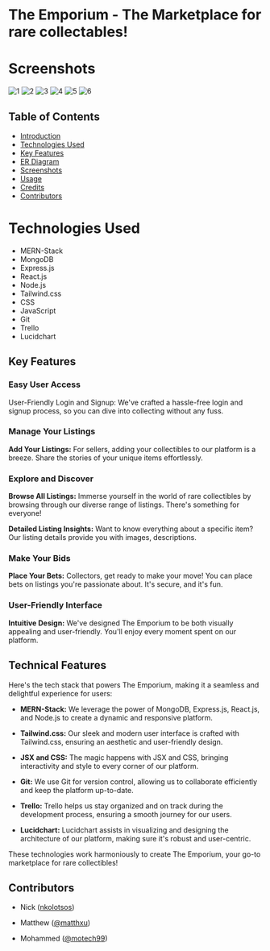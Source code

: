 # The Emporium - The Marketplace for rare collectables!

# Screenshots 
![1](https://i.imgur.com/TdAcLQY.png)
![2](https://i.imgur.com/Jtwtzch.png)
![3](https://i.imgur.com/8Ih1Ajn.png)
![4](https://i.imgur.com/lQIsfx9.png)
![5](https://i.imgur.com/6VLQ84Z.png)
![6](https://i.imgur.com/UwIAua2.png)

## Table of Contents
- [Introduction](#introduction)
- [Technologies Used](#technologies-used)
- [Key Features](#key-features)
- [ER Diagram](#er-diagram)
- [Screenshots](#screenshots)
- [Usage](#usage)
- [Credits](#credits)
- [Contributors](#contributors)

# Technologies Used
+ MERN-Stack
+ MongoDB
+ Express.js
+ React.js
+ Node.js
+ Tailwind.css
+ CSS
+ JavaScript
+ Git
+ Trello
+ Lucidchart

## Key Features

### Easy User Access

User-Friendly Login and Signup: We've crafted a hassle-free login and signup process, so you can dive into collecting without any fuss.

### Manage Your Listings

**Add Your Listings:** For sellers, adding your collectibles to our platform is a breeze. Share the stories of your unique items effortlessly.

### Explore and Discover

**Browse All Listings:** Immerse yourself in the world of rare collectibles by browsing through our diverse range of listings. There's something for everyone!

**Detailed Listing Insights:** Want to know everything about a specific item? Our listing details provide you with images, descriptions.

### Make Your Bids
**Place Your Bets:** Collectors, get ready to make your move! You can place bets on listings you're passionate about. It's secure, and it's fun.

### User-Friendly Interface
**Intuitive Design:** 
We've designed The Emporium to be both visually appealing and user-friendly. You'll enjoy every moment spent on our platform.

## Technical Features

Here's the tech stack that powers The Emporium, making it a seamless and delightful experience for users:

- **MERN-Stack:** We leverage the power of MongoDB, Express.js, React.js, and Node.js to create a dynamic and responsive platform.

- **Tailwind.css:** Our sleek and modern user interface is crafted with Tailwind.css, ensuring an aesthetic and user-friendly design.

- **JSX and CSS:** The magic happens with JSX and CSS, bringing interactivity and style to every corner of our platform.

- **Git:** We use Git for version control, allowing us to collaborate efficiently and keep the platform up-to-date.

- **Trello:** Trello helps us stay organized and on track during the development process, ensuring a smooth journey for our users.

- **Lucidchart:** Lucidchart assists in visualizing and designing the architecture of our platform, making sure it's robust and user-centric.

These technologies work harmoniously to create The Emporium, your go-to marketplace for rare collectibles!

## Contributors

- Nick ([nkolotsos](https://github.com/nkolotsos))

- Matthew ([@matthxu](https://github.com/matthxu))

- Mohammed ([@motech99](https://github.com/motech99))